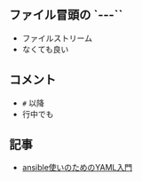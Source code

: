 ## ファイル冒頭の `---``

- ファイルストリーム
- なくても良い

## コメント

- `#` 以降
- 行中でも



## 記事

- [ansible使いのためのYAML入門](http://blog.n-z.jp/blog/2014-06-21-ansible-yaml.html)
